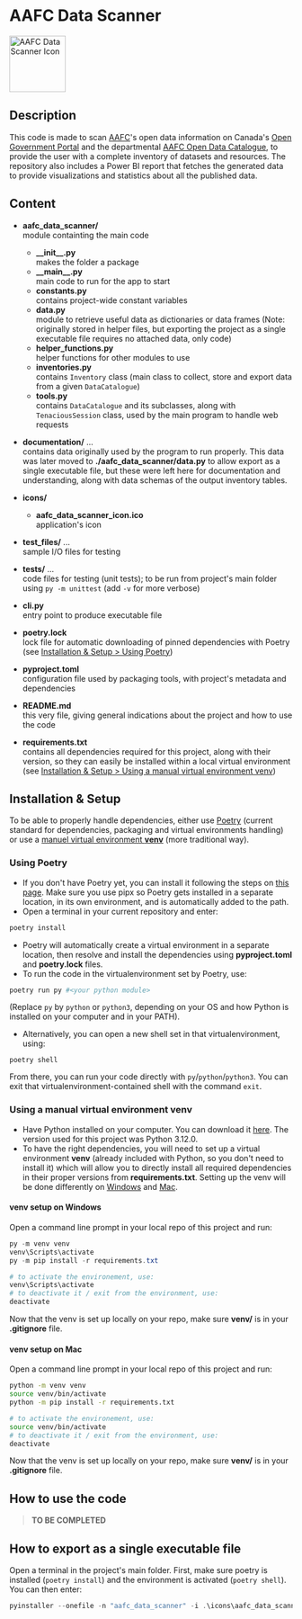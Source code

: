 
# AAFC Data Scanner

<img src="icons/aafc_data_scanner_icon.ico" alt="AAFC Data Scanner Icon" width="100"/>

## Description

This code is made to scan [AAFC](https://agriculture.canada.ca/en)'s open data information on Canada's [Open Government Portal](https://search.open.canada.ca/opendata/) and the departmental [AAFC Open Data Catalogue](https://data-catalogue-donnees.agr.gc.ca/dataset/), to provide the user with a complete inventory of datasets and resources. The repository also includes a Power BI report that fetches the generated data to provide visualizations and statistics about all the published data.


## Content

- **aafc_data_scanner/** \
module containting the main code
    - **\_\_init\_\_.py** \
makes the folder a package
    - **\_\_main\_\_.py** \
main code to run for the app to start
    - **constants.py** \
contains project-wide constant variables
    - **data.py** \
module to retrieve useful data as dictionaries or data frames (Note: originally 
stored in helper files, but exporting the project as a single executable 
file requires no attached data, only code)
    - **helper_functions.py** \
helper functions for other modules to use
    - **inventories.py** \
contains `Inventory` class (main class to collect, store and export data from a given `DataCatalogue`)
    - **tools.py** \
contains `DataCatalogue` and its subclasses, along with `TenaciousSession` class, used by the main program to handle web requests

- **documentation/** ... \
contains data originally used by the program to run properly. This data was later moved to **./aafc_data_scanner/data.py** to allow export as a single executable file, but these were left here for documentation and understanding, along with data schemas of the output inventory tables.

- **icons/**  
    - **aafc_data_scanner_icon.ico**  
application's icon

- **test_files/** ... \
sample I/O files for testing

- **tests/** ... \
code files for testing (unit tests); to be run from project's main folder using `py -m unittest` (add `-v` for more verbose)

- **cli.py** \
entry point to produce executable file

- **poetry.lock** \
lock file for automatic downloading of pinned dependencies with Poetry (see [Installation & Setup > Using Poetry](#using-poetry))

- **pyproject.toml** \
configuration file used by packaging tools, with project's metadata and dependencies

- **README.md** \
this very file, giving general indications about the project and how to use the code

- **requirements.txt** \
contains all dependencies required for this project, along with their version, so they can easily be installed within a local virtual environment (see [Installation & Setup > Using a manual virtual environment venv](#using-a-manual-virtual-environment-venv))



## Installation & Setup

To be able to properly handle dependencies, either use [Poetry](#using-poetry) (current standard for dependencies, packaging and virtual environments handling) or use a [manuel virtual environment **venv**](#using-a-manual-virtual-environment-venv) (more traditional way).


### Using Poetry

* If you don't have Poetry yet, you can install it following the steps on [this page](https://python-poetry.org/docs/#installation). Make sure you use pipx so Poetry gets installed in a separate location, in its own environment, and is automatically added to the path.
* Open a terminal in your current repository and enter:

```powershell
poetry install
```

* Poetry will automatically create a virtual environment in a separate location, then resolve and install the dependencies using **pyproject.toml** and **poetry.lock** files.
* To run the code in the virtualenvironment set by Poetry, use:

```powershell
poetry run py #<your python module>
```

(Replace `py` by `python` or `python3`, depending on your OS and how Python is installed on your computer and in your PATH).

* Alternatively, you can open a new shell set in that virtualenvironment, using:

```
poetry shell
```

From there, you can run your code directly with `py`/`python`/`python3`. You can exit that virtualenvironment-contained shell with the command `exit`.


### Using a manual virtual environment venv

* Have Python installed on your computer. You can download it [here](https://www.python.org/downloads/). The version used for this project was Python 3.12.0.
* To have the right dependencies, you will need to set up a virtual environment **venv** (already included with Python, so you don't need to install it) which will allow you to directly install all required dependencies in their proper versions from **requirements.txt**. Setting up the venv will be done differently on [Windows](#venv-setup-on-windows) and [Mac](#venv-setup-on-mac).


#### **venv** setup on Windows

Open a command line prompt in your local repo of this project and run:

```powershell
py -m venv venv
venv\Scripts\activate
py -m pip install -r requirements.txt

# to activate the environement, use:
venv\Scripts\activate
# to deactivate it / exit from the environment, use:
deactivate
```

Now that the venv is set up locally on your repo, make sure **venv/** is in your **.gitignore** file.


#### **venv** setup on Mac

Open a command line prompt in your local repo of this project and run:

```bash
python -m venv venv
source venv/bin/activate
python -m pip install -r requirements.txt

# to activate the environement, use:
source venv/bin/activate
# to deactivate it / exit from the environment, use:
deactivate
```

Now that the venv is set up locally on your repo, make sure **venv/** is in your **.gitignore** file.


## How to use the code

> **TO BE COMPLETED**


## How to export as a single executable file

Open a terminal in the project's main folder. First, make sure poetry is installed (`poetry install`) and the environment is activated (`poetry shell`).
You can then enter:

```powershell
pyinstaller --onefile -n "aafc_data_scanner" -i .\icons\aafc_data_scanner_icon.ico .\cli.py
```
